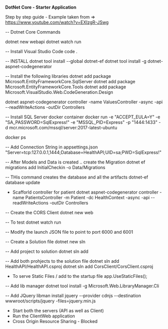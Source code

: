 **DotNet Core - Starter Application**

Step by step guide - Example taken from => https://www.youtube.com/watch?v=EXIzgR-JSwg


-- Dotnet Core Commands

dotnet new webapi
dotnet watch run

-- Install Visual Studio Code
code .

-- INSTALL 
dotnet tool install --global dotnet-ef
dotnet tool install -g dotnet-aspnet-codegenerator

-- Install the following libraries
dotnet add package Microsoft.EntityFrameworkCore.SqlServer
dotnet add package Microsoft.EntityFrameworkCore.Tools
dotnet add package Microsoft.VisualStudio.Web.CodeGeneration.Design

dotnet aspnet-codegenerator controller -name ValuesController -async -api --readWriteActions -outDir Controllers

-- Install SQL Server docker container 
docker run -e "ACCEPT_EULA=Y" -e "SA_PASSWORD=SqlExpress!" -e "MSSQL_PID=Express" -p "1444:1433" -d mcr.microsoft.com/mssql/server:2017-latest-ubuntu 

docker ps

-- Add Connection String in appsettings.json
"Server=tcp:127.0.0.1,1444;Database=HealthAPI;UID=sa;PWD=SqlExpress!"


-- After Models and Data is created .. create the Migration 
dotnet ef migrations add InitialCheckin -o Data/Migrations

-- THis command creates the database and all the artifacts
dotnet-ef database update 

- Scafforld controller for patient
dotnet aspnet-codegenerator controller -name PatientsController -m Patient -dc HealthContext -async -api --readWriteActions -outDir Controllers

-- Create the CORS Client
dotnet new web

-- To test 
dotnet watch run

-- Modify the launch JSON file to point to port 6000 and 6001 

-- Create a Solution file
dotnet new sln

-- Add project to solution
dotnet sln add 

-- Add both prohjects to the solution file
dotnet sln add HealthAPI/HealthAPI.csproj 
dotnet sln add CorsClient/CorsClient.csproj


- To serve Static Files / add to the startup file
app.UseStaticFiles();


-- Add lib manager 
dotnet tool install -g Microsoft.Web.LibraryManager.Cli 


-- Add JQuery
libman install jquery --provider cdnjs --destination wwwroot/scripts/jquery -files=jquery.min.js 


- Start both the servers (API as well as Client)
- Run the ClientWeb application
- Cross Origin Resource Sharing - Blocked



